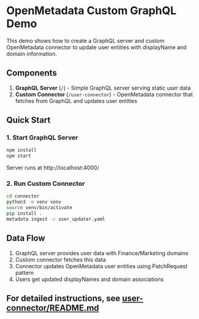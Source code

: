 # OpenMetadata Custom GraphQL Demo

This demo shows how to create a GraphQL server and custom OpenMetadata connector to update user entities with displayName and domain information.

## Components

1. **GraphQL Server** (`/`) - Simple GraphQL server serving static user data
2. **Custom Connector** (`/user-connector`) - OpenMetadata connector that fetches from GraphQL and updates user entities

## Quick Start

### 1. Start GraphQL Server
```bash
npm install
npm start
```
Server runs at http://localhost:4000/

### 2. Run Custom Connector
```bash
cd connector
python3 -m venv venv
source venv/bin/activate
pip install .
metadata ingest -c user_updater.yaml
```

## Data Flow

1. GraphQL server provides user data with Finance/Marketing domains
2. Custom connector fetches this data
3. Connector updates OpenMetadata user entities using PatchRequest pattern
4. Users get updated displayNames and domain associations

## For detailed instructions, see [user-connector/README.md](../README.md)
